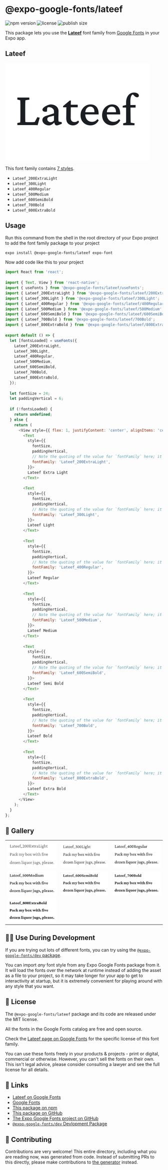 # @expo-google-fonts/lateef

![npm version](https://flat.badgen.net/npm/v/@expo-google-fonts/lateef)
![license](https://flat.badgen.net/github/license/expo/google-fonts)
![publish size](https://flat.badgen.net/packagephobia/install/@expo-google-fonts/lateef)

This package lets you use the [**Lateef**](https://fonts.google.com/specimen/Lateef) font family from [Google Fonts](https://fonts.google.com/) in your Expo app.

## Lateef

![Lateef](./font-family.png)

This font family contains [7 styles](#-gallery).

- `Lateef_200ExtraLight`
- `Lateef_300Light`
- `Lateef_400Regular`
- `Lateef_500Medium`
- `Lateef_600SemiBold`
- `Lateef_700Bold`
- `Lateef_800ExtraBold`

## Usage

Run this command from the shell in the root directory of your Expo project to add the font family package to your project
```sh
expo install @expo-google-fonts/lateef expo-font
```

Now add code like this to your project
```js
import React from 'react';

import { Text, View } from 'react-native';
import { useFonts } from '@expo-google-fonts/lateef/useFonts';
import { Lateef_200ExtraLight } from '@expo-google-fonts/lateef/200ExtraLight';
import { Lateef_300Light } from '@expo-google-fonts/lateef/300Light';
import { Lateef_400Regular } from '@expo-google-fonts/lateef/400Regular';
import { Lateef_500Medium } from '@expo-google-fonts/lateef/500Medium';
import { Lateef_600SemiBold } from '@expo-google-fonts/lateef/600SemiBold';
import { Lateef_700Bold } from '@expo-google-fonts/lateef/700Bold';
import { Lateef_800ExtraBold } from '@expo-google-fonts/lateef/800ExtraBold';

export default () => {
  let [fontsLoaded] = useFonts({
    Lateef_200ExtraLight,
    Lateef_300Light,
    Lateef_400Regular,
    Lateef_500Medium,
    Lateef_600SemiBold,
    Lateef_700Bold,
    Lateef_800ExtraBold,
  });

  let fontSize = 24;
  let paddingVertical = 6;

  if (!fontsLoaded) {
    return undefined;
  } else {
    return (
      <View style={{ flex: 1, justifyContent: 'center', alignItems: 'center' }}>
        <Text
          style={{
            fontSize,
            paddingVertical,
            // Note the quoting of the value for `fontFamily` here; it expects a string!
            fontFamily: 'Lateef_200ExtraLight',
          }}>
          Lateef Extra Light
        </Text>

        <Text
          style={{
            fontSize,
            paddingVertical,
            // Note the quoting of the value for `fontFamily` here; it expects a string!
            fontFamily: 'Lateef_300Light',
          }}>
          Lateef Light
        </Text>

        <Text
          style={{
            fontSize,
            paddingVertical,
            // Note the quoting of the value for `fontFamily` here; it expects a string!
            fontFamily: 'Lateef_400Regular',
          }}>
          Lateef Regular
        </Text>

        <Text
          style={{
            fontSize,
            paddingVertical,
            // Note the quoting of the value for `fontFamily` here; it expects a string!
            fontFamily: 'Lateef_500Medium',
          }}>
          Lateef Medium
        </Text>

        <Text
          style={{
            fontSize,
            paddingVertical,
            // Note the quoting of the value for `fontFamily` here; it expects a string!
            fontFamily: 'Lateef_600SemiBold',
          }}>
          Lateef Semi Bold
        </Text>

        <Text
          style={{
            fontSize,
            paddingVertical,
            // Note the quoting of the value for `fontFamily` here; it expects a string!
            fontFamily: 'Lateef_700Bold',
          }}>
          Lateef Bold
        </Text>

        <Text
          style={{
            fontSize,
            paddingVertical,
            // Note the quoting of the value for `fontFamily` here; it expects a string!
            fontFamily: 'Lateef_800ExtraBold',
          }}>
          Lateef Extra Bold
        </Text>
      </View>
    );
  }
};

```

## 🔡 Gallery


||||
|-|-|-|
|![Lateef_200ExtraLight](./Lateef_200ExtraLight.ttf.png)|![Lateef_300Light](./Lateef_300Light.ttf.png)|![Lateef_400Regular](./Lateef_400Regular.ttf.png)||
|![Lateef_500Medium](./Lateef_500Medium.ttf.png)|![Lateef_600SemiBold](./Lateef_600SemiBold.ttf.png)|![Lateef_700Bold](./Lateef_700Bold.ttf.png)||
|![Lateef_800ExtraBold](./Lateef_800ExtraBold.ttf.png)||||


## 👩‍💻 Use During Development

If you are trying out lots of different fonts, you can try using the [`@expo-google-fonts/dev` package](https://github.com/expo/google-fonts/tree/master/font-packages/dev#readme).

You can import *any* font style from any Expo Google Fonts package from it. It will load the fonts
over the network at runtime instead of adding the asset as a file to your project, so it may take longer
for your app to get to interactivity at startup, but it is extremely convenient
for playing around with any style that you want.

## 📖 License

The `@expo-google-fonts/lateef` package and its code are released under the MIT license.

All the fonts in the Google Fonts catalog are free and open source.

Check the [Lateef page on Google Fonts](https://fonts.google.com/specimen/Lateef) for the specific license of this font family.

You can use these fonts freely in your products & projects - print or digital, commercial or otherwise. However, you can't sell the fonts on their own. This isn't legal advice, please consider consulting a lawyer and see the full license for all details.

## 🔗 Links

- [Lateef on Google Fonts](https://fonts.google.com/specimen/Lateef)
- [Google Fonts](https://fonts.google.com/)
- [This package on npm](https://www.npmjs.com/package/@expo-google-fonts/lateef)
- [This package on GitHub](https://github.com/expo/google-fonts/tree/master/font-packages/lateef)
- [The Expo Google Fonts project on GitHub](https://github.com/expo/google-fonts)
- [`@expo-google-fonts/dev` Devlopment Package](https://github.com/expo/google-fonts/tree/master/font-packages/dev)

## 🤝 Contributing

Contributions are very welcome! This entire directory, including what you are reading now, was generated from code. Instead of submitting PRs to this directly, please make contributions to [the generator](https://github.com/expo/google-fonts/tree/master/packages/generator) instead.
